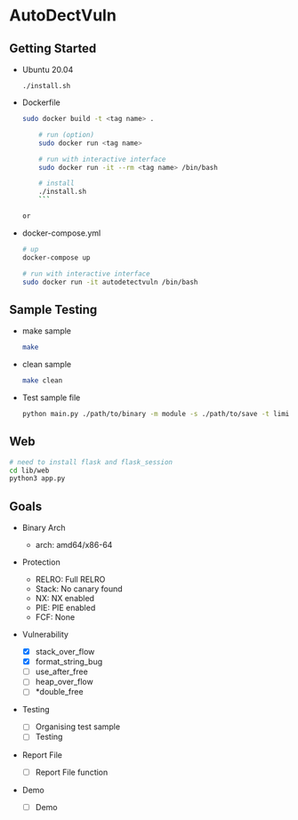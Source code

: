 # AutoDectVuln

## Getting Started

- Ubuntu 20.04

  ```
  ./install.sh
  ```

- Dockerfile

  ````sh # build
  sudo docker build -t <tag name> .

      # run (option)
      sudo docker run <tag name>

      # run with interactive interface
      sudo docker run -it --rm <tag name> /bin/bash

      # install
      ./install.sh
      ```

  or

  ````

- docker-compose.yml

  ```sh
  # up
  docker-compose up

  # run with interactive interface
  sudo docker run -it autodetectvuln /bin/bash
  ```

## Sample Testing

- make sample
  ```sh
  make
  ```
- clean sample
  ```sh
  make clean
  ```
- Test sample file
  ```sh
  python main.py ./path/to/binary -m module -s ./path/to/save -t limit_time
  ```

## Web

```sh
# need to install flask and flask_session
cd lib/web
python3 app.py
```

## Goals

- Binary Arch

  - arch: amd64/x86-64

- Protection

  - RELRO: Full RELRO
  - Stack: No canary found
  - NX: NX enabled
  - PIE: PIE enabled
  - FCF: None

- Vulnerability

  - [x] stack_over_flow
  - [x] format_string_bug
  - [ ] use_after_free
  - [ ] heap_over_flow
  - [ ] \*double_free

- Testing

  - [ ] Organising test sample
  - [ ] Testing

- Report File

  - [ ] Report File function

- Demo
  - [ ] Demo

